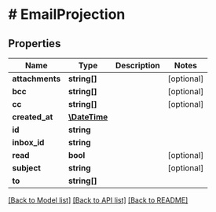 # # EmailProjection

## Properties

Name | Type | Description | Notes
------------ | ------------- | ------------- | -------------
**attachments** | **string[]** |  | [optional] 
**bcc** | **string[]** |  | [optional] 
**cc** | **string[]** |  | [optional] 
**created_at** | [**\DateTime**](\DateTime.md) |  | 
**id** | **string** |  | 
**inbox_id** | **string** |  | 
**read** | **bool** |  | [optional] 
**subject** | **string** |  | [optional] 
**to** | **string[]** |  | 

[[Back to Model list]](../../README.md#documentation-for-models) [[Back to API list]](../../README.md#documentation-for-api-endpoints) [[Back to README]](../../README.md)


